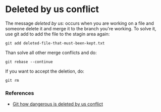 # Deleted by us conflict

The message *deleted by us:* occurs when you are working on a file and someone delete it and merge it to the branch you're working. To solve it, use git add to add the file to the stagin area again:

```
git add deleted-file-that-must-been-kept.txt
```

Than solve all other merge conflicts and do:
```
git rebase --continue
```

If you want to accept the deletion, do: 
```
git rm
```

### References
- [Git how dangerous is deleted by us conflict](https://stackoverflow.com/questions/42174485/git-how-dangerous-is-deleted-by-us-conflict)
